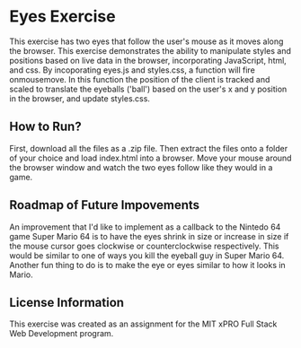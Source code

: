 # Eyes Exercise
This exercise has two eyes that follow the user's mouse as it moves along the browser. This exercise demonstrates the ability to manipulate styles and positions based on live data in the browser, incorporating JavaScript, html, and css. By incoporating eyes.js and styles.css, a function will fire onmousemove. In this function the position of the client is tracked and scaled to translate the eyeballs ('ball') based on the user's x and y position in the browser, and update styles.css. 

## How to Run?
First, download all the files as a .zip file. Then extract the files onto a folder of your choice and load index.html into a browser. 
Move your mouse around the browser window and watch the two eyes follow like they would in a game.

## Roadmap of Future Impovements
An improvement that I'd like to implement as a callback to the Nintedo 64 game Super Mario 64 is to have the eyes shrink in size or increase in size if the mouse cursor goes clockwise or counterclockwise respectively. This would be similar to one of ways you kill the eyeball guy in Super Mario 64. Another fun thing to do is to make the eye or eyes similar to how it looks in Mario.

## License Information
This exercise was created as an assignment for the MIT xPRO Full Stack Web Development program. 
